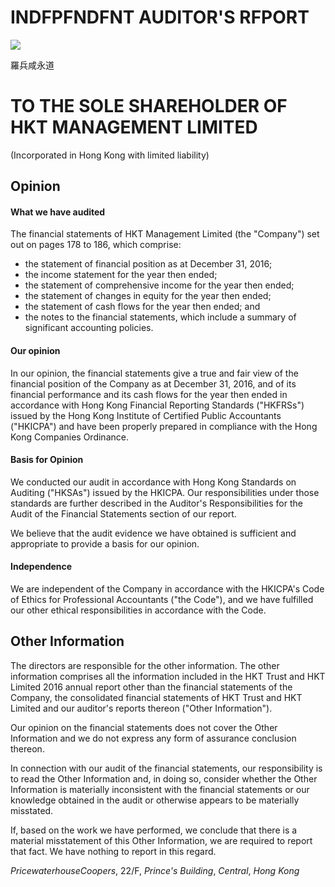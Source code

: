 # INDFPFNDFNT AUDITOR'S RFPORT

![](_page_0_Picture_1.jpeg)

羅兵咸永道

# TO THE SOLE SHAREHOLDER OF HKT MANAGEMENT LIMITED

(Incorporated in Hong Kong with limited liability)

## Opinion

#### What we have audited

The financial statements of HKT Management Limited (the "Company") set out on pages 178 to 186, which comprise:

- the statement of financial position as at December 31, 2016;
- the income statement for the year then ended;
- the statement of comprehensive income for the year then ended;
- the statement of changes in equity for the year then ended;
- the statement of cash flows for the year then ended; and
- the notes to the financial statements, which include a summary of significant accounting policies.

#### **Our opinion**

In our opinion, the financial statements give a true and fair view of the financial position of the Company as at December 31, 2016, and of its financial performance and its cash flows for the year then ended in accordance with Hong Kong Financial Reporting Standards ("HKFRSs") issued by the Hong Kong Institute of Certified Public Accountants ("HKICPA") and have been properly prepared in compliance with the Hong Kong Companies Ordinance.

#### **Basis for Opinion**

We conducted our audit in accordance with Hong Kong Standards on Auditing ("HKSAs") issued by the HKICPA. Our responsibilities under those standards are further described in the Auditor's Responsibilities for the Audit of the Financial Statements section of our report.

We believe that the audit evidence we have obtained is sufficient and appropriate to provide a basis for our opinion.

#### Independence

We are independent of the Company in accordance with the HKICPA's Code of Ethics for Professional Accountants ("the Code"), and we have fulfilled our other ethical responsibilities in accordance with the Code.

## **Other Information**

The directors are responsible for the other information. The other information comprises all the information included in the HKT Trust and HKT Limited 2016 annual report other than the financial statements of the Company, the consolidated financial statements of HKT Trust and HKT Limited and our auditor's reports thereon ("Other Information").

Our opinion on the financial statements does not cover the Other Information and we do not express any form of assurance conclusion thereon.

In connection with our audit of the financial statements, our responsibility is to read the Other Information and, in doing so, consider whether the Other Information is materially inconsistent with the financial statements or our knowledge obtained in the audit or otherwise appears to be materially misstated.

If, based on the work we have performed, we conclude that there is a material misstatement of this Other Information, we are required to report that fact. We have nothing to report in this regard.

*PricewaterhouseCoopers*, 22/F, *Prince's Building*, *Central*, *Hong Kong*